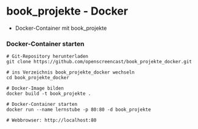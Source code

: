 # book_projekte - Docker

* Docker-Container mit book_projekte

### Docker-Container starten

```
# Git-Repository herunterladen
git clone https://github.com/openscreencast/book_projekte_docker.git

# ins Verzeichnis book_projekte_docker wechseln
cd book_projekte_docker

# Docker-Image bilden
docker build -t book_projekte .

# Docker-Container starten
docker run --name lernstube -p 80:80 -d book_projekte

# Webbrowser: http://localhost:80
```
